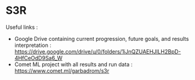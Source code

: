 # S3R
Useful links :
- Google Drive containing current progression, future goals, and results interpretation : https://drive.google.com/drive/u/0/folders/1iJnQZUAEHJILH2BpD-4HfCeOdD9Sa6_W
- Comet ML project with all results and run data : https://www.comet.ml/garbadrom/s3r
